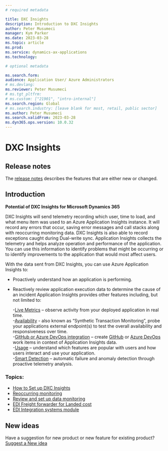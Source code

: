 ```yaml
---
# required metadata

title: DXC Insights
description: Introduction to DXC Insights
author: Peter Musumeci
manager: Kym Parker
ms.date: 2023-03-28
ms.topic: article
ms.prod: 
ms.service: dynamics-ax-applications
ms.technology: 

# optional metadata

ms.search.form: 
audience: Application User/ Azure Administrators
# ms.devlang: 
ms.reviewer: Peter Musumeci
# ms.tgt_pltfrm: 
# ms.custom: ["21901", "intro-internal"]
ms.search.region: Global
# ms.search.industry: [leave blank for most, retail, public sector]
ms.author: Peter Musumeci
ms.search.validFrom: 2023-03-28
ms.dyn365.ops.version: 10.0.32
---
```


# DXC Insights

## Release notes
The [release notes](Release-notes.md) describes the features that are either new or changed. 

## Introduction

**Potential of DXC Insights for Microsoft Dynamics 365**

DXC Insights will send telemetry recording which user, time to load, and what menu item was used to an Azure Application Insights instance. It will record any errors that occur, saving error messages and call stacks along with reoccurring monitoring data. DXC Insights is also able to record exceptions caught during Dual-write sync.
Application Insights collects the telemetry and helps analyze operation and performance of the application. You can use this information to identify problems that might be occurring or to identify improvements to the application that would most affect users.


With the data sent from DXC Insights, you can use Azure Application Insights to:
  - Proactively understand how an application is performing.
  - Reactively review application execution data to determine the cause of an incident
Application Insights provides other features including, but not limited to: <br>

	  -[Live Metrics](https://learn.microsoft.com/en-us/azure/azure-monitor/app/live-stream) – observe activity from your deployed application in real time.<br>
    -[Availability](https://learn.microsoft.com/en-us/azure/azure-monitor/app/availability-overview) - also known as “Synthetic Transaction Monitoring”, probe your applications external endpoint(s) to test the overall availability and responsiveness over time.<br>
    -[GitHub or Azure DevOps integration](https://learn.microsoft.com/en-us/azure/azure-monitor/app/work-item-integration) – create [GitHub](https://learn.microsoft.com/en-us/training/paths/github-administration-products/) or [Azure DevOps](https://learn.microsoft.com/en-us/azure/devops/) work items in context of Application Insights data.<br>
    -[Usage](https://learn.microsoft.com/en-us/azure/azure-monitor/app/usage-overview) – understand which features are popular with users and how users interact and use your application.<br>
    -[Smart Detection](https://learn.microsoft.com/en-us/azure/azure-monitor/app/proactive-diagnostics) – automatic failure and anomaly detection through proactive telemetry analysis.<br>
### Topics:<br>
- [How to Set up DXC Insights](../DXC-INSIGHTS/setup.md)
- [Reoccurring monitoring](../DXC-INSIGHTS/Reoccurring_monitoring.md)
- [Review and set up data monitoring](../DXC-INSIGHTS/monitoring.md)
- [EDI Freight forwarder for Landed cost](../EDI/FREIGHT-FORWARDER/INTRODUCTION/Introduction.md)
- [EDI Integration systems module](../EDI/INTEGRATION/INTRODUCTION/Introduction.md)

## New ideas
Have a suggestion for new product or new feature for existing product? [Suggest a New idea](https://forms.office.com/r/U9twpSt3in)
